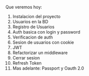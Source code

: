 Que veremos hoy: 

1. Instalacion del proyecto
2. Usuarios en la BD
3. Registro de Usuarios
4. Auth basica con login y password
5. Verificacion de auth
6. Sesion de usuarios con cookie 
7. JWT
8. Refactorizar un middleware
9. Cerrar sesion
10. Refresh Token
11. Mas adelante: Passport y Oauth 2.0